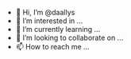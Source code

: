 - 👋 Hi, I’m @daallys
- 👀 I’m interested in ...
- 🌱 I’m currently learning ...
- 💞️ I’m looking to collaborate on ...
- 📫 How to reach me ...

<!---
daallys/daallys is a ✨ special ✨ repository because its `README.md` (this file) appears on your GitHub profile.
You can click the Preview link to take a look at your changes.
--->
